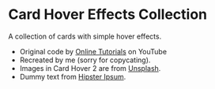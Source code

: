 # Card Hover Effects Collection
A collection of cards with simple hover effects.
* Original code by [Online Tutorials](https://www.youtube.com/channel/UCbwXnUipZsLfUckBPsC7Jog) on YouTube
* Recreated by me (sorry for copycating).
* Images in Card Hover 2 are from [Unsplash](https://unsplash.com/).
* Dummy text from [Hipster Ipsum](https://hipsum.co/).
